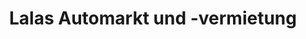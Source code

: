 ---
title: "Lalas Automarkt und -vermietung"
url: /kellinghusen/lalas-automarkt-und-vermietung/
shop: Autohaus
---